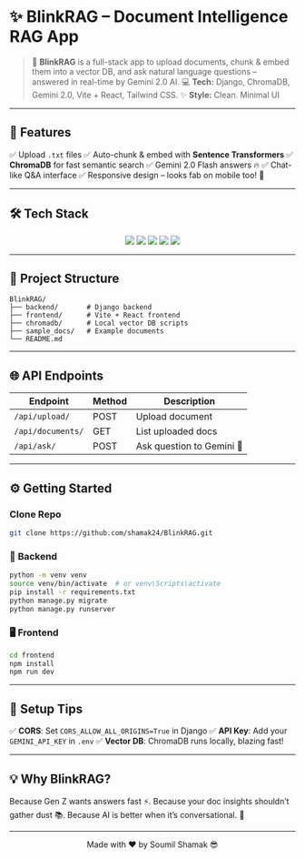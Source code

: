 # ✨ **BlinkRAG – Document Intelligence RAG App**

> 🧠 **BlinkRAG** is a full-stack app to upload documents, chunk & embed them into a vector DB, and ask natural language questions – answered in real-time by Gemini 2.0 AI.
> 💻 **Tech:** Django, ChromaDB, Gemini 2.0, Vite + React, Tailwind CSS.
> ✨ **Style:** Clean. Minimal UI

---

## 🚀 **Features**

✅ Upload `.txt` files
✅ Auto-chunk & embed with **Sentence Transformers**
✅ **ChromaDB** for fast semantic search
✅ Gemini 2.0 Flash answers 🔥
✅ Chat-like Q\&A interface
✅ Responsive design – looks fab on mobile too! 📱

---

## 🛠️ **Tech Stack**

<p align="center">
  <img src="https://img.shields.io/badge/Django-092E20?style=for-the-badge&logo=django&logoColor=white" />
  <img src="https://img.shields.io/badge/ChromaDB-00A36C?style=for-the-badge&logo=databricks&logoColor=white" />
  <img src="https://img.shields.io/badge/Gemini-4285F4?style=for-the-badge&logo=google&logoColor=white" />
  <img src="https://img.shields.io/badge/React-61DAFB?style=for-the-badge&logo=react&logoColor=black" />
  <img src="https://img.shields.io/badge/Tailwind-06B6D4?style=for-the-badge&logo=tailwind-css&logoColor=white" />
</p>

---

## 📂 **Project Structure**

```
BlinkRAG/
├── backend/       # Django backend
├── frontend/      # Vite + React frontend
├── chromadb/      # Local vector DB scripts
├── sample_docs/   # Example documents
└── README.md
```

---

## 🌐 **API Endpoints**

| Endpoint          | Method | Description               |
| ----------------- | ------ | ------------------------- |
| `/api/upload/`    | POST   | Upload document           |
| `/api/documents/` | GET    | List uploaded docs        |
| `/api/ask/`       | POST   | Ask question to Gemini 🤖 |

---

## ⚙️ **Getting Started**

### **Clone Repo**
```bash
git clone https://github.com/shamak24/BlinkRAG.git
```

### 🔧 **Backend**

```bash
python -m venv venv
source venv/bin/activate  # or venv\Scripts\activate
pip install -r requirements.txt
python manage.py migrate
python manage.py runserver
```

### 🖥️ **Frontend**

```bash
cd frontend
npm install
npm run dev
```

---

## 🔑 **Setup Tips**

✅ **CORS**: Set `CORS_ALLOW_ALL_ORIGINS=True` in Django
✅ **API Key**: Add your `GEMINI_API_KEY` in `.env`
✅ **Vector DB**: ChromaDB runs locally, blazing fast!

---

## 💡 **Why BlinkRAG?**

Because Gen Z wants answers fast ⚡.
Because your doc insights shouldn’t gather dust 📚.
Because AI is better when it’s conversational. 🎤

---
<p align="center">Made with ❤️ by Soumil Shamak 😎</p>